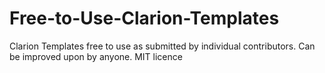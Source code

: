# Free-to-Use-Clarion-Templates
Clarion Templates free to use as submitted by individual contributors. Can be improved upon by anyone. MIT licence
